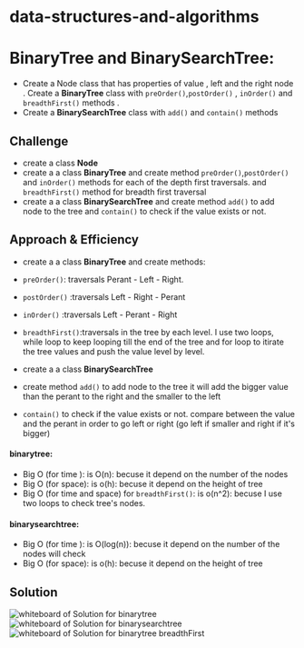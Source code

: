 # data-structures-and-algorithms

# BinaryTree and BinarySearchTree:
-  Create a Node class that has properties of value , left and the right node . Create a **BinaryTree** class with ``preOrder()``,``postOrder()`` , ``inOrder()`` and ``breadthFirst()`` methods . 
- Create a **BinarySearchTree** class with ``add()`` and ``contain()`` methods

## Challenge
- create a class **Node** 
- create a a class **BinaryTree** and create method ``preOrder()``,``postOrder()`` and ``inOrder()`` methods for each of the depth first traversals. and ``breadthFirst()`` method for breadth first traversal
- create a a class **BinarySearchTree** and create method ``add()``  to add node to the tree and ``contain()`` to check if the value exists or not.

## Approach & Efficiency
- create a a class **BinaryTree** and create methods:
-  ``preOrder()``: traversals Perant - Left - Right.
- ``postOrder()`` :traversals Left - Right - Perant
-  ``inOrder()`` :traversals Left - Perant - Right
- ``breadthFirst()``:traversals in the tree by each level. I use two loops, while loop to keep looping till the end of the tree and for loop to itirate the tree values and push the value level by level.

- create a a class **BinarySearchTree**
- create method ``add()``  to add node to the tree it will add the bigger value than the perant to the right and the smaller to the left 
- ``contain()`` to check if the value exists or not. compare between the value and the perant in order to go left or right (go left if smaller and right if it's bigger)

#### binarytree:
- Big O (for time ):  is O(n): becuse it depend on the number of the nodes
- Big O  (for space):  is o(h): becuse it depend on the height of tree
- Big O  (for time and space) for `breadthFirst()`:  is o(n^2): becuse I use two loops to check tree's nodes.



#### binarysearchtree:
- Big O (for time ): is O(log(n)):  becuse it depend on the number of the nodes will check
- Big O  (for space):  is o(h): becuse it depend on the height of tree

## Solution
![whiteboard of Solution for binarytree](https://i.ibb.co/Wc1681N/binary-tree.png)
![whiteboard of Solution for binarysearchtree](https://i.ibb.co/cCmNz3D/binary-search-tree.png)
![whiteboard of Solution for binarytree breadthFirst](https://i.ibb.co/P4Rk2QN/breadth-first.png)


